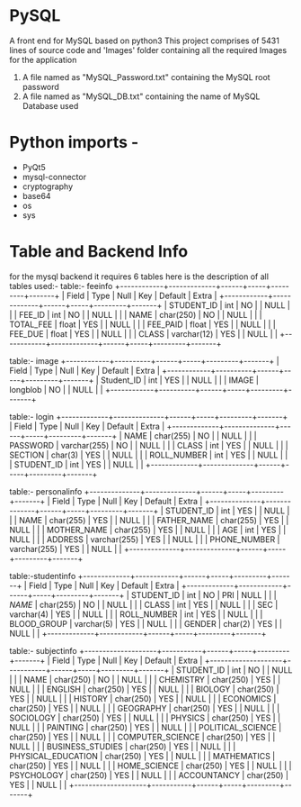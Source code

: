 # PySQL
A front end for MySQL based on python3
This project comprises of 5431 lines of source code and 'Images' folder containing all the required Images for the application 

1. A file named as "MySQL_Password.txt" containing the MySQL root password
2. A file named as "MySQL_DB.txt" containing the name of MySQL Database used

# Python imports - 

- PyQt5
- mysql-connector
- cryptography
- base64
- os
- sys

# Table and Backend Info
for the mysql backend it requires 6 tables here is the description of all tables used:-
table:- feeinfo
+------------+-------------+------+-----+---------+-------+
| Field      | Type        | Null | Key | Default | Extra |
+------------+-------------+------+-----+---------+-------+
| STUDENT_ID | int         | NO   |     | NULL    |       |
| FEE_ID     | int         | NO   |     | NULL    |       |
| NAME       | char(250)   | NO   |     | NULL    |       |
| TOTAL_FEE  | float       | YES  |     | NULL    |       |
| FEE_PAID   | float       | YES  |     | NULL    |       |
| FEE_DUE    | float       | YES  |     | NULL    |       |
| CLASS      | varchar(12) | YES  |     | NULL    |       |
+------------+-------------+------+-----+---------+-------+

table:- image
+------------+----------+------+-----+---------+-------+
| Field      | Type     | Null | Key | Default | Extra |
+------------+----------+------+-----+---------+-------+
| Student_ID | int      | YES  |     | NULL    |       |
| IMAGE      | longblob | NO   |     | NULL    |       |
+------------+----------+------+-----+---------+-------+

table:- login
+-------------+--------------+------+-----+---------+-------+
| Field       | Type         | Null | Key | Default | Extra |
+-------------+--------------+------+-----+---------+-------+
| NAME        | char(255)    | NO   |     | NULL    |       |
| PASSWORD    | varchar(255) | NO   |     | NULL    |       |
| CLASS       | int          | YES  |     | NULL    |       |
| SECTION     | char(3)      | YES  |     | NULL    |       |
| ROLL_NUMBER | int          | YES  |     | NULL    |       |
| STUDENT_ID  | int          | YES  |     | NULL    |       |
+-------------+--------------+------+-----+---------+-------+

table:- personalinfo
+--------------+--------------+------+-----+---------+-------+
| Field        | Type         | Null | Key | Default | Extra |
+--------------+--------------+------+-----+---------+-------+
| STUDENT_ID   | int          | YES  |     | NULL    |       |
| NAME         | char(255)    | YES  |     | NULL    |       |
| FATHER_NAME  | char(255)    | YES  |     | NULL    |       |
| MOTHER_NAME  | char(255)    | YES  |     | NULL    |       |
| AGE          | int          | YES  |     | NULL    |       |
| ADDRESS      | varchar(255) | YES  |     | NULL    |       |
| PHONE_NUMBER | varchar(255) | YES  |     | NULL    |       |
+--------------+--------------+------+-----+---------+-------+

table:-studentinfo
+-------------+------------+------+-----+---------+-------+
| Field       | Type       | Null | Key | Default | Extra |
+-------------+------------+------+-----+---------+-------+
| STUDENT_ID  | int        | NO   | PRI | NULL    |       |
| _NAME_      | char(255)  | NO   |     | NULL    |       |
| CLASS       | int        | YES  |     | NULL    |       |
| SEC         | varchar(4) | YES  |     | NULL    |       |
| ROLL_NUMBER | int        | YES  |     | NULL    |       |
| BLOOD_GROUP | varchar(5) | YES  |     | NULL    |       |
| GENDER      | char(2)    | YES  |     | NULL    |       |
+-------------+------------+------+-----+---------+-------+

table:- subjectinfo
+--------------------+-----------+------+-----+---------+-------+
| Field              | Type      | Null | Key | Default | Extra |
+--------------------+-----------+------+-----+---------+-------+
| STUDENT_ID         | int       | NO   |     | NULL    |       |
| NAME               | char(250) | NO   |     | NULL    |       |
| CHEMISTRY          | char(250) | YES  |     | NULL    |       |
| ENGLISH            | char(250) | YES  |     | NULL    |       |
| BIOLOGY            | char(250) | YES  |     | NULL    |       |
| HISTORY            | char(250) | YES  |     | NULL    |       |
| ECONOMICS          | char(250) | YES  |     | NULL    |       |
| GEOGRAPHY          | char(250) | YES  |     | NULL    |       |
| SOCIOLOGY          | char(250) | YES  |     | NULL    |       |
| PHYSICS            | char(250) | YES  |     | NULL    |       |
| PAINTING           | char(250) | YES  |     | NULL    |       |
| POLITICAL_SCIENCE  | char(250) | YES  |     | NULL    |       |
| COMPUTER_SCIENCE   | char(250) | YES  |     | NULL    |       |
| BUSINESS_STUDIES   | char(250) | YES  |     | NULL    |       |
| PHYSICAL_EDUCATION | char(250) | YES  |     | NULL    |       |
| MATHEMATICS        | char(250) | YES  |     | NULL    |       |
| HOME_SCIENCE       | char(250) | YES  |     | NULL    |       |
| PSYCHOLOGY         | char(250) | YES  |     | NULL    |       |
| ACCOUNTANCY        | char(250) | YES  |     | NULL    |       |
+--------------------+-----------+------+-----+---------+-------+
